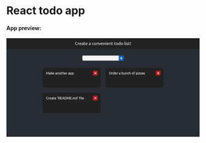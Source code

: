# React todo app
#### App preview: 
![App preview](https://github.com/Vorbert-Kruk/React-todo-list/blob/master/preview/react_todo_app_preview.png?raw=true)
